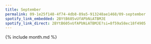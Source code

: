 ```yaml
---
title: September
permalink: 09-1e25f148-4f74-4db8-89a5-913248ae1468/09-september
spotify_link_embedded: 2BYtB605vUfAPbNiATBMJE
spotify_link_direct: 2BYtB605vUfAPbNiATBMJE?si=8f59a58ec18f4905
---
```

{% include month.md %}
